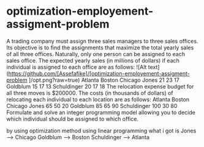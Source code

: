 # optimization-employement-assigment-problem

A trading company must assign three sales managers to three sales offices. Its objective is to find the assignments that maximize the total yearly sales of all three offices. Naturally, only one person can be assigned to each sales office. The expected yearly sales (in millions of dollars) if each individual is assigned to each office are as follows:
![Alt text](https://github.com/[Assefafike]/[optimization-employement-assigment-problem
]/opt.png?raw=true)
          Atlanta Boston Chicago
Jones       21     23     17
Goldblum    15     17     13
Schuldinger 20     17     18
The relocation expense budget for all three moves is $200000. The costs (in thousands of dollars) of relocating
each individual to each location are as follows:
           Atlanta   Boston Chicago
Jones        65       50      20
Goldblum     85       65      90
Schuldinger 100       30      80
Formulate and solve an integer programming model allowing you to decide which individual should be assigned
to which office.

by using optimization method using linear programming what i got is 
Jones       -->   Chicago
Goldblum    -->   Boston
Schuldinger -->   Atlanta
